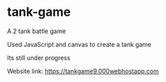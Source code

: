 # tank-game
A 2 tank battle game

Used JavaScript and canvas to create a tank game

Its still under progress

Website link: https://tankgame9.000webhostapp.com
